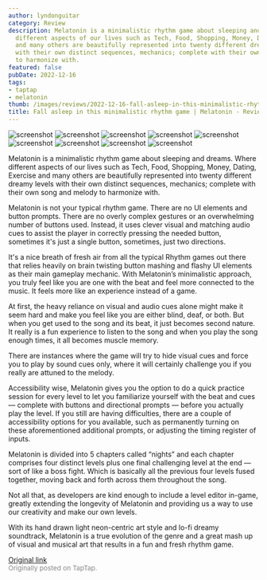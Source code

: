 ```yaml
---
author: lyndonguitar
category: Review
description: Melatonin is a minimalistic rhythm game about sleeping and dreams. Where
  different aspects of our lives such as Tech, Food, Shopping, Money, Dating, Exercise
  and many others are beautifully represented into twenty different dreamy levels
  with their own distinct sequences, mechanics; complete with their own song and melody
  to harmonize with.
featured: false
pubDate: 2022-12-16
tags:
- taptap
- melatonin
thumb: /images/reviews/2022-12-16-fall-asleep-in-this-minimalistic-rhythm-game--melatonin---review-0.avif
title: Fall asleep in this minimalistic rhythm game | Melatonin - Review
---
```


<div class="gallery">
  <img src="/images/reviews/2022-12-16-fall-asleep-in-this-minimalistic-rhythm-game--melatonin---review-0.avif" alt="screenshot" />
  <img src="/images/reviews/2022-12-16-fall-asleep-in-this-minimalistic-rhythm-game--melatonin---review-1.avif" alt="screenshot" />
  <img src="/images/reviews/2022-12-16-fall-asleep-in-this-minimalistic-rhythm-game--melatonin---review-2.avif" alt="screenshot" />
  <img src="/images/reviews/2022-12-16-fall-asleep-in-this-minimalistic-rhythm-game--melatonin---review-3.avif" alt="screenshot" />
  <img src="/images/reviews/2022-12-16-fall-asleep-in-this-minimalistic-rhythm-game--melatonin---review-4.avif" alt="screenshot" />
  <img src="/images/reviews/2022-12-16-fall-asleep-in-this-minimalistic-rhythm-game--melatonin---review-5.avif" alt="screenshot" />
  <img src="/images/reviews/2022-12-16-fall-asleep-in-this-minimalistic-rhythm-game--melatonin---review-6.avif" alt="screenshot" />
  <img src="/images/reviews/2022-12-16-fall-asleep-in-this-minimalistic-rhythm-game--melatonin---review-7.avif" alt="screenshot" />
  <img src="/images/reviews/2022-12-16-fall-asleep-in-this-minimalistic-rhythm-game--melatonin---review-8.avif" alt="screenshot" />
</div>

Melatonin is a minimalistic rhythm game about sleeping and dreams. Where different aspects of our lives such as Tech, Food, Shopping, Money, Dating, Exercise and many others are beautifully represented into twenty different dreamy levels with their own distinct sequences, mechanics; complete with their own song and melody to harmonize with.

Melatonin is not your typical rhythm game. There are no UI elements and button prompts. There are no overly complex gestures or an overwhelming number of buttons used. Instead, it uses clever visual and matching audio cues to assist the player in correctly pressing the needed button, sometimes it's just a single button, sometimes, just two directions.

It's a nice breath of fresh air from all the typical Rhythm games out there that relies heavily on brain twisting button mashing and flashy UI elements as their main gameplay mechanic. With Melatonin’s minimalistic approach, you truly feel like you are one with the beat and feel more connected to the music. It feels more like an experience instead of a game.

At first, the heavy reliance on visual and audio cues alone might make it seem hard and make you feel like you are either blind, deaf, or both. But when you get used to the song and its beat, it just becomes second nature. It really is a fun experience to listen to the song and when you play the song enough times, it all becomes muscle memory.

There are instances where the game will try to hide visual cues and force you to play by sound cues only, where it will certainly challenge you if you really are attuned to the melody.

Accessibility wise, Melatonin gives you the option to do a quick practice session for every level to let you familiarize yourself with the beat and cues  — complete with buttons and directional prompts — before you actually play the level. If you still are having difficulties, there are a couple of accessibility options for you available, such as permanently turning on these aforementioned additional prompts, or adjusting the timing register of inputs.

Melatonin is divided into 5 chapters called “nights” and each chapter comprises four distinct levels plus one final challenging level at the end — sort of like a boss fight. Which is basically all the previous four levels fused together, moving back and forth across them throughout the song.

Not all that, as developers are kind enough to include a level editor in-game, greatly extending the longevity of Melatonin and providing us a way to use our creativity and make our own levels.

With its hand drawn light neon-centric art style and lo-fi dreamy soundtrack, Melatonin is a true evolution of the genre and a great mash up of visual and musical art that results in a fun and fresh rhythm game.

[Original link](https://www.taptap.io/post/3776220)<br><span style="font-size: 0.95em; color: #888;">Originally posted on TapTap.</span>